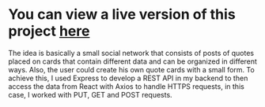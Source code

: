 # You can view a live version of this project [here](https://brebity.netlify.app)
The idea is basically a small social network that consists of posts of quotes placed on cards that contain different data and can be organized in different ways. Also, the user could create his own quote cards with a small form. To achieve this, I used Express to develop a REST API in my backend to then access the data from React with Axios to handle HTTPS requests, in this case, I worked with PUT, GET and POST requests.
